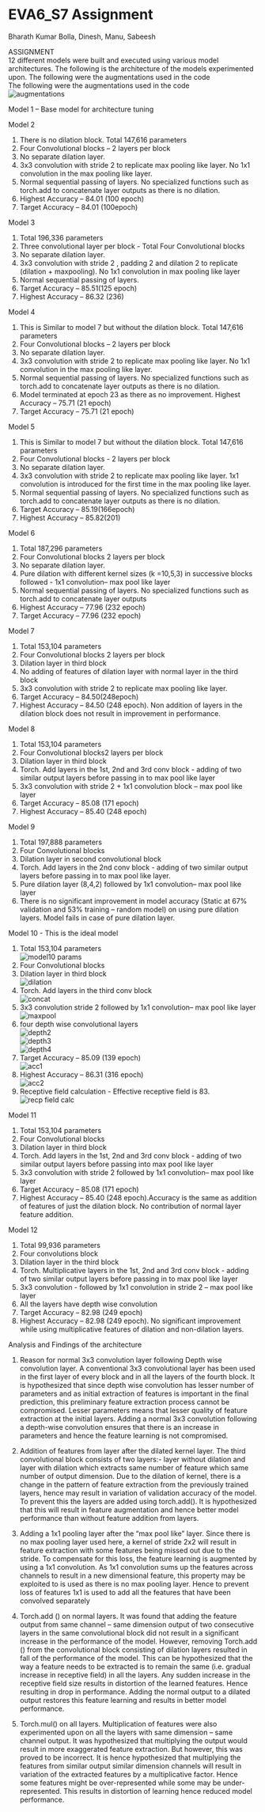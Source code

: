 # EVA6_S7 Assignment 

Bharath Kumar Bolla, Dinesh, Manu, Sabeesh

ASSIGNMENT <br>
12 different models were built and executed using various model architectures. The following is the architecture of the models experimented upon. 
The following were the augmentations used in the code <br>
The following were the augmentations used in the code <br>
![augmentations](https://user-images.githubusercontent.com/48343095/123461407-b92fd680-d606-11eb-9876-af4b7511b81f.PNG) <br>

Model 1 – Base model for architecture tuning <br>

Model 2 <br>

1.	There is no dilation block. Total 147,616 parameters
2.	Four Convolutional blocks – 2 layers per block
3.	No separate dilation layer.
4.	3x3 convolution with stride 2 to replicate max pooling like layer. No 1x1 convolution in the max pooling like layer.
5.	Normal sequential passing of layers. No specialized functions such as torch.add to concatenate layer outputs as there is no dilation. 
6.	Highest Accuracy – 84.01 (100 epoch)
7.	Target Accuracy – 84.01 (100epoch) <br>

Model 3 <br>

1.	Total 196,336 parameters
2.	Three convolutional layer per block  - Total Four Convolutional blocks
3.	No separate dilation layer.
4.	3x3 convolution with stride 2 , padding 2 and dilation 2 to replicate (dilation + maxpooling). No 1x1 convolution in max pooling like layer
5.	Normal sequential passing of layers. 
6.	Target Accuracy – 85.51(125 epoch)
7.	Highest Accuracy – 86.32 (236) <br>

Model 4 <br>

1.	This is Similar to model 7 but without the dilation block. Total 147,616 parameters
2.	Four Convolutional blocks – 2 layers per block
3.	No separate dilation layer.
4.	3x3 convolution with stride 2 to replicate max pooling like layer. No 1x1 convolution in the max pooling like layer.
5.	Normal sequential passing of layers. No specialized functions such as torch.add to concatenate layer outputs as there is no dilation. 
6.	Model terminated at epoch 23 as there as no improvement. Highest Accuracy – 75.71 (21 epoch)
7.	Target Accuracy – 75.71 (21 epoch) <br>

Model 5 <br>

1.	This is Similar to model 7 but without the dilation block. Total 147,616 parameters
2.	Four Convolutional blocks - 2 layers per block
3.	No separate dilation layer.
4.	3x3 convolution with stride 2 to replicate max pooling like layer. 1x1 convolution is introduced for the first time in the max pooling like layer.
5.	Normal sequential passing of layers. No specialized functions such as torch.add to concatenate layer outputs as there is no dilation. 
6.	Target Accuracy – 85.19(166epoch)
7.	Highest Accuracy – 85.82(201) <br>

Model 6 <br>

1.	Total 187,296 parameters
2.	Four Convolutional blocks 2 layers per block
3.	No separate dilation layer.
4.	Pure dilation with different kernel sizes (k =10,5,3) in successive  blocks followed  - 1x1 convolution– max pool like layer
5.	Normal sequential passing of layers. No specialized functions such as torch.add to concatenate layer outputs
6.	Highest Accuracy – 77.96 (232 epoch)
7.	Target Accuracy – 77.96 (232 epoch) <br>

Model 7 <br>

1.	Total 153,104 parameters
2.	Four Convolutional blocks 2 layers per block
3.	Dilation layer in third block
4.	No adding of features of dilation layer with normal layer in the third block
5.	3x3 convolution with stride 2 to replicate max pooling like layer.
6.	Target Accuracy – 84.50(248epoch)
7.	Highest Accuracy – 84.50 (248 epoch). Non addition of layers in the dilation block does not result in improvement in performance.<br>

Model 8 <br>

1.	Total 153,104 parameters
2.	Four Convolutional blocks2 layers per block
3.	Dilation layer in third block
4.	Torch. Add layers in the 1st, 2nd and 3rd conv block  - adding of two similar output layers before passing in to max pool like layer
5.	3x3 convolution with stride 2  + 1x1 convolution block – max pool like layer
6.	Target Accuracy – 85.08 (171 epoch)
7.	Highest Accuracy – 85.40 (248 epoch) <br>

Model 9 <br>

1.	Total 197,888 parameters
2.	Four Convolutional blocks
3.	Dilation layer in second convolutional block
4.	Torch. Add layers in the 2nd conv block - adding of two similar output layers before passing in to max pool like layer. 
5.	Pure dilation layer (8,4,2) followed by 1x1 convolution– max pool like layer
6.	There is no significant improvement in model accuracy (Static at 67% validation and 53% training – random model) on using pure dilation layers. Model fails in case of pure dilation layer. <br>

Model 10 - This is the ideal model  <br>

1.	Total 153,104 parameters <br>
![model10 params](https://user-images.githubusercontent.com/48343095/123461785-204d8b00-d607-11eb-8c5b-2b651114d411.PNG) <br>
2.	Four Convolutional blocks <br>
3.	Dilation layer in third block <br>
![dilation](https://user-images.githubusercontent.com/48343095/123462325-cef1cb80-d607-11eb-9631-1e251128aebd.PNG) <br>
4.	Torch. Add layers in the third conv block <br>
![concat](https://user-images.githubusercontent.com/48343095/123462358-dadd8d80-d607-11eb-81c3-c3794ac1a87e.PNG) <br>
5.	3x3 convolution stride 2 followed by 1x1 convolution– max pool like layer <br>
![maxpool](https://user-images.githubusercontent.com/48343095/123462387-e3ce5f00-d607-11eb-8971-e0229f57defb.PNG) <br>
6. four depth wise convolutional layers <br>
![depth2](https://user-images.githubusercontent.com/48343095/123462446-f8aaf280-d607-11eb-9de2-b0ed18ef7b5a.PNG) <br>
![depth3](https://user-images.githubusercontent.com/48343095/123462464-fe083d00-d607-11eb-8d1f-a660412f2002.PNG) <br>
![depth4](https://user-images.githubusercontent.com/48343095/123462480-02ccf100-d608-11eb-9c25-1c6af93d6d90.PNG) <br>
8.	Target Accuracy – 85.09 (139 epoch) <br>
![acc1](https://user-images.githubusercontent.com/48343095/123462870-7a028500-d608-11eb-81e2-e57bc5edaa1e.PNG) <br>
10.	Highest Accuracy – 86.31 (316 epoch) <br>
![acc2](https://user-images.githubusercontent.com/48343095/123462924-85ee4700-d608-11eb-869b-7b91ebebc87c.PNG) <br>
12.	 Receptive field calculation  - Effective receptive field is 83.<br>
![recp field calc](https://user-images.githubusercontent.com/48343095/123479519-ade8a500-d61e-11eb-8b88-7eceb688ecb1.PNG) <br>


Model 11 <br>

1.	Total 153,104 parameters
2.	Four Convolutional blocks
3.	Dilation layer in third block
4.	Torch. Add layers in the 1st, 2nd and 3rd conv block - adding of two similar output layers before passing into max pool like layer
5.	3x3 convolution with stride 2 followed by 1x1 convolution– max pool like layer
6.	Target Accuracy – 85.08 (171 epoch)
7.	Highest Accuracy – 85.40 (248 epoch).Accuracy is the same as addition of features of just the dilation block. No contribution of normal layer feature addition. <br>

Model 12 <br>

1.	Total 99,936 parameters
2.	Four convolutions block
3.	Dilation layer in the third block
4.	Torch. Multiplicative layers in the 1st, 2nd and 3rd conv block  - adding of two similar output layers before passing in to max pool like layer
5.	3x3 convolution - followed by 1x1 convolution in stride 2 – max pool like layer
6.	All the layers have depth wise convolution
7.	Target Accuracy – 82.98 (249 epoch)
8.	Highest Accuracy – 82.98 (249 epoch). No significant improvement while using multiplicative features of dilation and non-dilation layers. <br>

Analysis and Findings of the architecture <br>

1.	Reason for normal 3x3 convolution layer following Depth wise convolution layer. A conventional 3x3 convolutional layer has been used in the first layer of every block and in all the layers of the fourth block. It is hypothesized that since depth wise convolution has lesser number of parameters and as initial extraction of features is important in the final prediction, this preliminary feature extraction process cannot be compromised. Lesser parameters means that lesser quality of feature extraction at the initial layers. Adding a normal 3x3 convolution following a depth-wise convolution ensures that there is an increase in parameters and hence the feature learning is not compromised. <br>

2.	Addition of features from layer after the dilated kernel layer. The third convolutional block consists of two layers:- layer without dilation and layer with dilation which extracts same number of feature which same number of output dimension. Due to the dilation of kernel, there is a change in the pattern of feature extraction from the previously trained layers, hence may result in variation of validation accuracy of the model. To prevent this the layers are added using torch.add(). It is hypothesized that this will result in feature augmentation and hence better model performance than without feature addition from layers. <br>

3.	Adding a 1x1 pooling layer after the “max pool like” layer.  Since there is no max pooling layer used here, a kernel of stride 2x2 will result in feature extraction with some features being missed out due to the stride. To compensate for this loss, the feature learning is augmented by using a 1x1 convolution.  As 1x1 convolution sums up the features across channels to result in a new dimensional feature, this property may be exploited to is used as there is no max pooling layer. Hence to prevent loss of features 1x1 is used to add all the features that have been convolved separately  <br>

4.	Torch.add () on normal layers.	It was found that adding the feature output from same channel – same dimension output of two consecutive layers in the same convolutional block did not result in a significant increase in the performance of the model. However, removing Torch.add () from the convolutional block consisting of dilation layers resulted in fall of the performance of the model. This can be hypothesized that the way a feature needs to be extracted is to remain the same (i.e. gradual increase in receptive field) in all the layers. Any sudden increase in the receptive field size results in distortion of the learned features. Hence resulting in drop in performance. Adding the normal output to a dilated output restores this feature learning and results in better model performance. <br>

5.	Torch.mul() on all layers.	Multiplication of features were also experimented upon on all the layers with same dimension – same channel output. It was hypothesized that multiplying the output would result  in more exaggerated feature extraction. But however, this was proved to be incorrect. It is hence hypothesized that multiplying the features from similar output similar dimension channels will result in variation of the extracted features by a multiplicative factor. Hence some features might be over-represented while some may be under-represented. This results in distortion of learning hence reduced model performance. 



